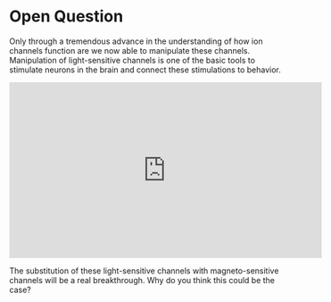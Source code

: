 # Open Question

Only through a tremendous advance in the understanding of how ion channels function are we now able to manipulate these channels. Manipulation of light-sensitive channels is one of the basic tools to stimulate neurons in the brain and connect these stimulations to behavior.   

<iframe width="560" height="315" src="https://www.youtube.com/embed/I64X7vHSHOE" frameborder="0" allow="accelerometer; autoplay; encrypted-media; gyroscope; picture-in-picture" allowfullscreen></iframe>


The substitution of these light-sensitive channels with magneto-sensitive channels will be a real breakthrough. Why do you think this could be the case?
